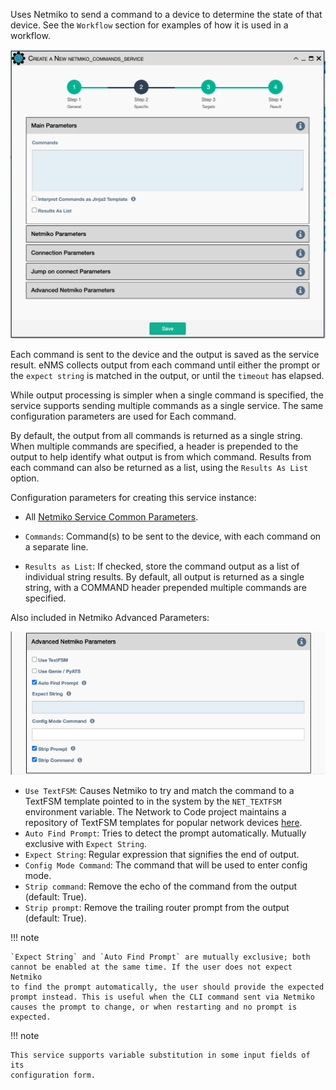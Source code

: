 Uses Netmiko to send a command to a device to
determine the state of that device. See the `Workflow` section for
examples of how it is used in a workflow.

![Netmiko Validation Service](../../_static/automation/service_types/netmiko_commands.png)

Each command is sent to the device and the output is saved as the
service result.  eNMS collects output from each command until
either the prompt or the `expect string` is matched in the output, or until
the `timeout` has elapsed.

While output processing is simpler when a single command is specified,
the service supports sending multiple commands as a single service.  The
same configuration parameters are used for Each command.

By default, the output from all commands is returned as a single string.
When multiple commands are specified, a header is prepended to the output
to help identify what output is from which command.  Results from each command can also be returned as a list, using the
`Results As List` option. 

Configuration parameters for creating this service instance:

-  All [Netmiko Service Common Parameters](netmiko_common.md).

- `Commands`: Command(s) to be sent to the device, with each command on a separate line.

- `Results as List`: If checked, store the command output as a list of 
   individual string results. By default, all output is returned as a single string,
   with a COMMAND header prepended multiple commands are specified.

Also included in Netmiko Advanced Parameters: 

![Netmiko Configuration Advanced Parameters](../../_static/automation/service_types/netmiko_validation_advanced.png)

- `Use TextFSM`: Causes Netmiko to try and match the command to a TextFSM
  template pointed to in the system by the `NET_TEXTFSM` environment
  variable. The Network to Code project maintains a repository of TextFSM
  templates for popular network devices [here](https://github.com/networktocode/ntc-templates).
- `Auto Find Prompt`: Tries to detect the prompt automatically. Mutually exclusive with `Expect String`.
- `Expect String`: Regular expression that signifies the end of output.
- `Config Mode Command`: The command that will be used to enter config
  mode.
- `Strip command`: Remove the echo of the command from the output
  (default: True).
- `Strip prompt`: Remove the trailing router prompt from the output
  (default: True).

!!! note

    `Expect String` and `Auto Find Prompt` are mutually exclusive; both
    cannot be enabled at the same time. If the user does not expect Netmiko
    to find the prompt automatically, the user should provide the expected
    prompt instead. This is useful when the CLI command sent via Netmiko
    causes the prompt to change, or when restarting and no prompt is expected.
!!! note

    This service supports variable substitution in some input fields of its
    configuration form.
